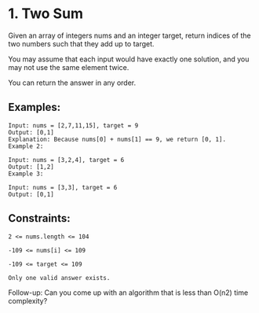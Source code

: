 # 1. Two Sum


Given an array of integers nums and an integer target, return indices of the two numbers such that they add up to target.

You may assume that each input would have exactly one solution, and you may not use the same element twice.

You can return the answer in any order.

 

## Examples:
```
Input: nums = [2,7,11,15], target = 9
Output: [0,1]
Explanation: Because nums[0] + nums[1] == 9, we return [0, 1].
Example 2:
```

```
Input: nums = [3,2,4], target = 6
Output: [1,2]
Example 3:
```

```
Input: nums = [3,3], target = 6
Output: [0,1]
``` 

## Constraints:
```
2 <= nums.length <= 104
```
```
-109 <= nums[i] <= 109
```
```
-109 <= target <= 109
```
```
Only one valid answer exists.
```

Follow-up: Can you come up with an algorithm that is less than O(n2) time complexity?